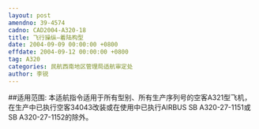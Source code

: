 ```yaml
---
layout: post
amendno: 39-4574
cadno: CAD2004-A320-18
title: 飞行操纵—着陆构型
date: 2004-09-09 00:00:00 +0800
effdate: 2004-09-12 00:00:00 +0800
tag: A320
categories: 民航西南地区管理局适航审定处
author: 李锐
---
```


##适用范围:
本适航指令适用于所有型别、所有生产序列号的空客A321型飞机，在生产中已执行空客34043改装或在使用中已执行AIRBUS SB A320-27-1151或SB A320-27-1152的除外。

